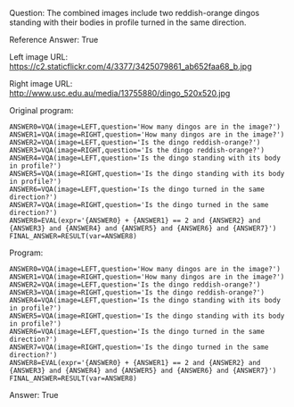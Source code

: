 Question: The combined images include two reddish-orange dingos standing with their bodies in profile turned in the same direction.

Reference Answer: True

Left image URL: https://c2.staticflickr.com/4/3377/3425079861_ab652faa68_b.jpg

Right image URL: http://www.usc.edu.au/media/13755880/dingo_520x520.jpg

Original program:

```
ANSWER0=VQA(image=LEFT,question='How many dingos are in the image?')
ANSWER1=VQA(image=RIGHT,question='How many dingos are in the image?')
ANSWER2=VQA(image=LEFT,question='Is the dingo reddish-orange?')
ANSWER3=VQA(image=RIGHT,question='Is the dingo reddish-orange?')
ANSWER4=VQA(image=LEFT,question='Is the dingo standing with its body in profile?')
ANSWER5=VQA(image=RIGHT,question='Is the dingo standing with its body in profile?')
ANSWER6=VQA(image=LEFT,question='Is the dingo turned in the same direction?')
ANSWER7=VQA(image=RIGHT,question='Is the dingo turned in the same direction?')
ANSWER8=EVAL(expr='{ANSWER0} + {ANSWER1} == 2 and {ANSWER2} and {ANSWER3} and {ANSWER4} and {ANSWER5} and {ANSWER6} and {ANSWER7}')
FINAL_ANSWER=RESULT(var=ANSWER8)
```
Program:

```
ANSWER0=VQA(image=LEFT,question='How many dingos are in the image?')
ANSWER1=VQA(image=RIGHT,question='How many dingos are in the image?')
ANSWER2=VQA(image=LEFT,question='Is the dingo reddish-orange?')
ANSWER3=VQA(image=RIGHT,question='Is the dingo reddish-orange?')
ANSWER4=VQA(image=LEFT,question='Is the dingo standing with its body in profile?')
ANSWER5=VQA(image=RIGHT,question='Is the dingo standing with its body in profile?')
ANSWER6=VQA(image=LEFT,question='Is the dingo turned in the same direction?')
ANSWER7=VQA(image=RIGHT,question='Is the dingo turned in the same direction?')
ANSWER8=EVAL(expr='{ANSWER0} + {ANSWER1} == 2 and {ANSWER2} and {ANSWER3} and {ANSWER4} and {ANSWER5} and {ANSWER6} and {ANSWER7}')
FINAL_ANSWER=RESULT(var=ANSWER8)
```
Answer: True

